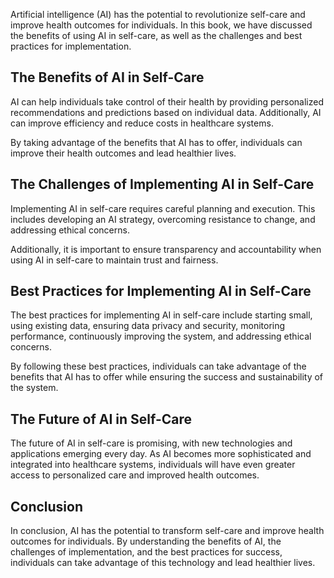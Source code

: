
Artificial intelligence (AI) has the potential to revolutionize self-care and improve health outcomes for individuals. In this book, we have discussed the benefits of using AI in self-care, as well as the challenges and best practices for implementation.

The Benefits of AI in Self-Care
-------------------------------

AI can help individuals take control of their health by providing personalized recommendations and predictions based on individual data. Additionally, AI can improve efficiency and reduce costs in healthcare systems.

By taking advantage of the benefits that AI has to offer, individuals can improve their health outcomes and lead healthier lives.

The Challenges of Implementing AI in Self-Care
----------------------------------------------

Implementing AI in self-care requires careful planning and execution. This includes developing an AI strategy, overcoming resistance to change, and addressing ethical concerns.

Additionally, it is important to ensure transparency and accountability when using AI in self-care to maintain trust and fairness.

Best Practices for Implementing AI in Self-Care
-----------------------------------------------

The best practices for implementing AI in self-care include starting small, using existing data, ensuring data privacy and security, monitoring performance, continuously improving the system, and addressing ethical concerns.

By following these best practices, individuals can take advantage of the benefits that AI has to offer while ensuring the success and sustainability of the system.

The Future of AI in Self-Care
-----------------------------

The future of AI in self-care is promising, with new technologies and applications emerging every day. As AI becomes more sophisticated and integrated into healthcare systems, individuals will have even greater access to personalized care and improved health outcomes.

Conclusion
----------

In conclusion, AI has the potential to transform self-care and improve health outcomes for individuals. By understanding the benefits of AI, the challenges of implementation, and the best practices for success, individuals can take advantage of this technology and lead healthier lives.